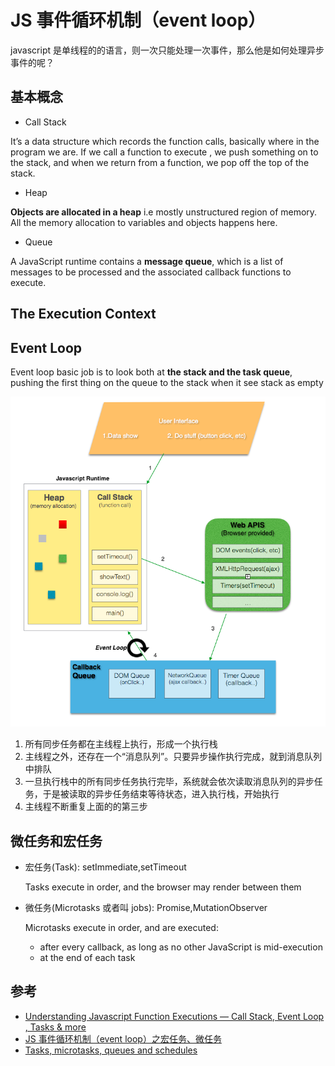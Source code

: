 # JS 事件循环机制（event loop）

javascript 是单线程的的语言，则一次只能处理一次事件，那么他是如何处理异步事件的呢？

## 基本概念

- Call Stack

It’s a data structure which records the function calls, basically where in the program we are. If we call a function to execute , we push something on to the stack, and when we return from a function, we pop off the top of the stack.

- Heap

**Objects are allocated in a heap** i.e mostly unstructured region of memory. All the memory allocation to variables and objects happens here.

- Queue

A JavaScript runtime contains a **message queue**, which is a list of messages to be processed and the associated callback functions to execute.

## The Execution Context

## Event Loop

Event loop basic job is to look both at **the stack and the task queue**, pushing the first thing on the queue to the stack when it see stack as empty

![event-loop](./imgs/event-loop.png)

1. 所有同步任务都在主线程上执行，形成一个执行栈
2. 主线程之外，还存在一个“消息队列”。只要异步操作执行完成，就到消息队列中排队
3. 一旦执行栈中的所有同步任务执行完毕，系统就会依次读取消息队列的异步任务，于是被读取的异步任务结束等待状态，进入执行栈，开始执行
4. 主线程不断重复上面的的第三步

## 微任务和宏任务

- 宏任务(Task): setImmediate,setTimeout

  Tasks execute in order, and the browser may render between them

- 微任务(Microtasks 或者叫 jobs): Promise,MutationObserver

  Microtasks execute in order, and are executed:

  - after every callback, as long as no other JavaScript is mid-execution
  - at the end of each task

## 参考

- [Understanding Javascript Function Executions — Call Stack, Event Loop , Tasks & more](https://medium.com/@gaurav.pandvia/understanding-javascript-function-executions-tasks-event-loop-call-stack-more-part-1-5683dea1f5ec)
- [JS 事件循环机制（event loop）之宏任务、微任务](https://segmentfault.com/a/1190000014940904#articleHeader0)
- [Tasks, microtasks, queues and schedules](https://jakearchibald.com/2015/tasks-microtasks-queues-and-schedules/?utm_source=html5weekly)
